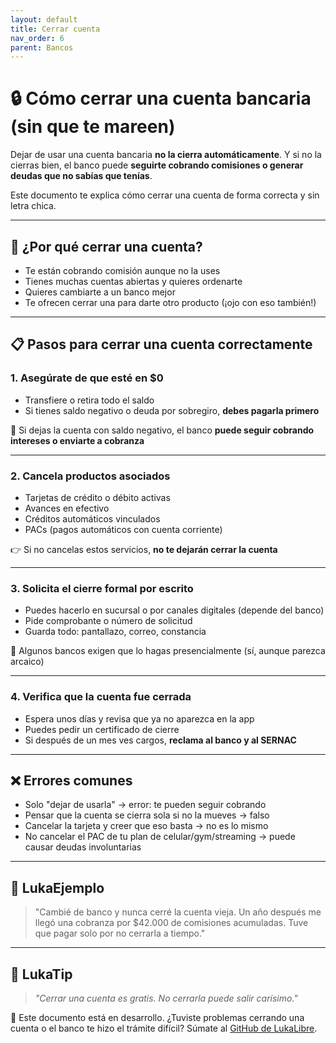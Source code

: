 ```yaml
---
layout: default
title: Cerrar cuenta
nav_order: 6
parent: Bancos
---
```


# 🔒 Cómo cerrar una cuenta bancaria (sin que te mareen)

Dejar de usar una cuenta bancaria **no la cierra automáticamente**.
Y si no la cierras bien, el banco puede **seguirte cobrando comisiones o generar deudas que no sabías que tenías**.

Este documento te explica cómo cerrar una cuenta de forma correcta y sin letra chica.

---

## 🧠 ¿Por qué cerrar una cuenta?

- Te están cobrando comisión aunque no la uses
- Tienes muchas cuentas abiertas y quieres ordenarte
- Quieres cambiarte a un banco mejor
- Te ofrecen cerrar una para darte otro producto (¡ojo con eso también!)

---

## 📋 Pasos para cerrar una cuenta correctamente

### 1. Asegúrate de que esté en $0

- Transfiere o retira todo el saldo
- Si tienes saldo negativo o deuda por sobregiro, **debes pagarla primero**

🧠 Si dejas la cuenta con saldo negativo, el banco **puede seguir cobrando intereses o enviarte a cobranza**

---

### 2. Cancela productos asociados

- Tarjetas de crédito o débito activas
- Avances en efectivo
- Créditos automáticos vinculados
- PACs (pagos automáticos con cuenta corriente)

👉 Si no cancelas estos servicios, **no te dejarán cerrar la cuenta**

---

### 3. Solicita el cierre formal por escrito

- Puedes hacerlo en sucursal o por canales digitales (depende del banco)
- Pide comprobante o número de solicitud
- Guarda todo: pantallazo, correo, constancia

📌 Algunos bancos exigen que lo hagas presencialmente (sí, aunque parezca arcaico)

---

### 4. Verifica que la cuenta fue cerrada

- Espera unos días y revisa que ya no aparezca en la app
- Puedes pedir un certificado de cierre
- Si después de un mes ves cargos, **reclama al banco y al SERNAC**

---

## ❌ Errores comunes

- Solo "dejar de usarla" → error: te pueden seguir cobrando
- Pensar que la cuenta se cierra sola si no la mueves → falso
- Cancelar la tarjeta y creer que eso basta → no es lo mismo
- No cancelar el PAC de tu plan de celular/gym/streaming → puede causar deudas involuntarias

---

## 💬 LukaEjemplo

> "Cambié de banco y nunca cerré la cuenta vieja.
> Un año después me llegó una cobranza por $42.000 de comisiones acumuladas.
> Tuve que pagar solo por no cerrarla a tiempo."

---

## 🧠 LukaTip

> *"Cerrar una cuenta es gratis. No cerrarla puede salir carísimo."*

📌 Este documento está en desarrollo.
¿Tuviste problemas cerrando una cuenta o el banco te hizo el trámite difícil? Súmate al [GitHub de LukaLibre](https://github.com/raestrada/lukalibre).
